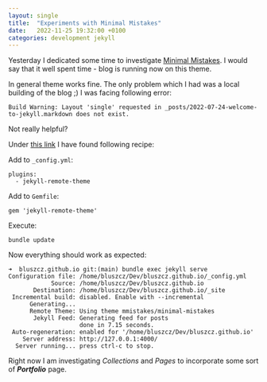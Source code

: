 ```yaml
---
layout: single
title:  "Experiments with Minimal Mistakes"
date:   2022-11-25 19:32:00 +0100
categories: development jekyll
---
```

Yesterday I dedicated some time to investigate [Minimal Mistakes](https://mmistakes.github.io/). I would say that it well spent time - blog is running now on this theme.

In general theme works fine. The only problem which I had was a local building of the blog ;) I was facing following error:

```
Build Warning: Layout 'single' requested in _posts/2022-07-24-welcome-to-jekyll.markdown does not exist.
```

Not really helpful?

Under [this link](https://github.com/mmistakes/minimal-mistakes/issues/2071#issuecomment-769329832) I have found following recipe:

Add to `_config.yml`:

```
plugins:
  - jekyll-remote-theme
```

Add to `Gemfile`:

```
gem 'jekyll-remote-theme'
```

Execute:

```
bundle update
```

Now everything should work as expected:

```
➜  bluszcz.github.io git:(main) bundle exec jekyll serve 
Configuration file: /home/bluszcz/Dev/bluszcz.github.io/_config.yml
            Source: /home/bluszcz/Dev/bluszcz.github.io
       Destination: /home/bluszcz/Dev/bluszcz.github.io/_site
 Incremental build: disabled. Enable with --incremental
      Generating... 
      Remote Theme: Using theme mmistakes/minimal-mistakes
       Jekyll Feed: Generating feed for posts
                    done in 7.15 seconds.
 Auto-regeneration: enabled for '/home/bluszcz/Dev/bluszcz.github.io'
    Server address: http://127.0.0.1:4000/
  Server running... press ctrl-c to stop.
```

Right now I am investigating *Collections* and *Pages* to incorporate some sort of ***Portfolio*** page.